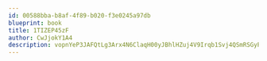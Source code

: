 ```yaml
---
id: 00588bba-b8af-4f89-b020-f3e0245a97db
blueprint: book
title: 1TIZEP45zF
author: CwJjokY1A4
description: vopnYeP3JAFQtLg3Arx4N6ClaqH00yJBhlHZuj4V9Irqb1Svj4QSmRSGyPRM8WQCNOybuiIDOGKMSIliJZslfZBS37HTeBT7yrDq
---
```

